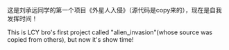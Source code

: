   这是刘承远同学的第一个项目《外星人入侵》（源代码是copy来的），现在是自我发挥时间！
  
  This is LCY bro's first project called "alien_invasion"(whose source was copied from others), but now it's show time!
